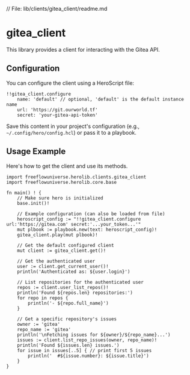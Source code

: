 // File: lib/clients/gitea_client/readme.md
# gitea_client

This library provides a client for interacting with the Gitea API.

## Configuration

You can configure the client using a HeroScript file:

```hero
!!gitea_client.configure
    name: 'default' // optional, 'default' is the default instance name
    url: 'https://git.ourworld.tf'
    secret: 'your-gitea-api-token'
```

Save this content in your project's configuration (e.g., `~/.config/hero/config.hcl`) or pass it to a playbook.

## Usage Example

Here's how to get the client and use its methods.

```vlang
import freeflowuniverse.herolib.clients.gitea_client
import freeflowuniverse.herolib.core.base

fn main() ! {
    // Make sure hero is initialized
    base.init()!

	// Example configuration (can also be loaded from file)
	heroscript_config := "!!gitea_client.configure url:'https://gitea.com' secret:'...your_token...'"
	mut plbook := playbook.new(text: heroscript_config)!
	gitea_client.play(mut plbook)!

	// Get the default configured client
	mut client := gitea_client.get()!

	// Get the authenticated user
	user := client.get_current_user()!
	println('Authenticated as: ${user.login}')

	// List repositories for the authenticated user
	repos := client.user_list_repos()!
	println('Found ${repos.len} repositories:')
	for repo in repos {
		println('- ${repo.full_name}')
	}

    // Get a specific repository's issues
    owner := 'gitea'
    repo_name := 'gitea'
    println('\nFetching issues for ${owner}/${repo_name}...')
    issues := client.list_repo_issues(owner, repo_name)!
    println('Found ${issues.len} issues.')
    for issue in issues[..5] { // print first 5 issues
        println('  #${issue.number}: ${issue.title}')
    }
}
